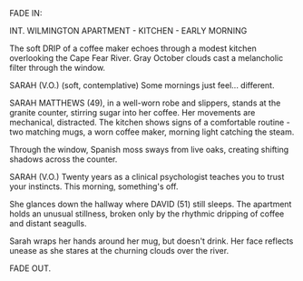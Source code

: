 FADE IN:

INT. WILMINGTON APARTMENT - KITCHEN - EARLY MORNING

The soft DRIP of a coffee maker echoes through a modest kitchen overlooking the Cape Fear River. Gray October clouds cast a melancholic filter through the window.

SARAH (V.O.)
(soft, contemplative)
Some mornings just feel... different.

SARAH MATTHEWS (49), in a well-worn robe and slippers, stands at the granite counter, stirring sugar into her coffee. Her movements are mechanical, distracted. The kitchen shows signs of a comfortable routine - two matching mugs, a worn coffee maker, morning light catching the steam.

Through the window, Spanish moss sways from live oaks, creating shifting shadows across the counter.

SARAH (V.O.)
Twenty years as a clinical psychologist 
teaches you to trust your instincts. 
This morning, something's off.

She glances down the hallway where DAVID (51) still sleeps. The apartment holds an unusual stillness, broken only by the rhythmic dripping of coffee and distant seagulls.

Sarah wraps her hands around her mug, but doesn't drink. Her face reflects unease as she stares at the churning clouds over the river.

FADE OUT.